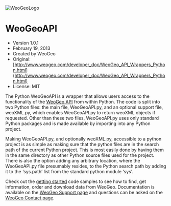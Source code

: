 ![WeoGeoLogo](http://www.weogeo.com/files/data/www/Logo.png)

# WeoGeoAPI

* Version 1.0.1
* February 19, 2013
* Created by WeoGeo
* Original: [http://www.weogeo.com/developer_doc/WeoGeo_API_Wrappers_Python.html](http://www.weogeo.com/developer_doc/WeoGeo_API_Wrappers_Python.html)
* License: MIT

The Python WeoGeoAPI is a wrapper that allows users access to the functionality of the [WeoGeo API](http://www.weogeo.com/developer_doc/API.html) from within Python. The code is split into two Python files: the main file, WeoGeoAPI.py, and an optional support file, weoXML.py, which enables WeoGeoAPI.py to return weoXML objects if requested. Other than these two files, WeoGeoAPI.py uses only standard Python packages and is made available by importing into any Python project.

Making WeoGeoAPI.py, and optionally weoXML.py, accessible to a python project is as simple as making sure that the python files are in the search path of the current Python project. This is most easily done by having them in the same directory as other Python source files used for the project. There is also the option adding any arbitrary location, where the WeoGeoAPI.py file presumably resides, to the Python search path by adding it to the ‘sys.path’ list from the standard python module ‘sys’.
	
Check out the [getting started](https://github.com/WeoGeo/WeoGeoAPI/tree/master/examples/getting_started) code samples to see how to find, get information, order and download data from WeoGeo.  Documentation is available on the [WeoGeo Support page](http://www.weogeo.com/developer_doc/WeoGeo_API_Wrappers_Python.html) and questions can be asked on the [WeoGeo Contact page](http://www.weogeo.com/contact.html).
